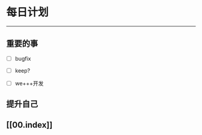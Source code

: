 
# 每日计划
---
## 重要的事

- [ ]  bugfix
- [ ]  keep?
- [ ]  we+++开发



## 提升自己

  



## [[00.index]]










